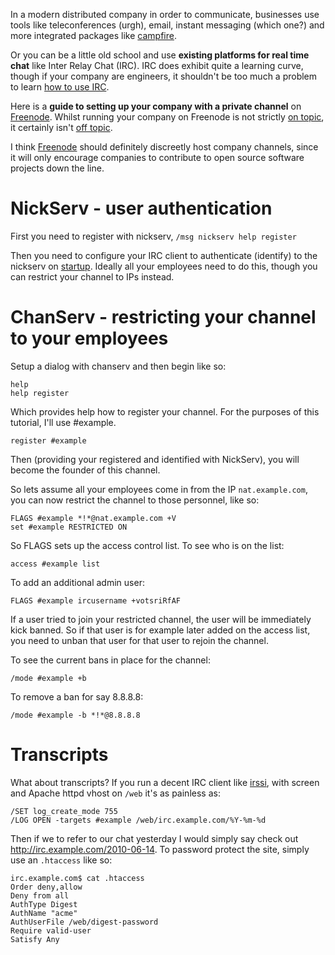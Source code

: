 In a modern distributed company in order to communicate, businesses use tools
like teleconferences (urgh), email, instant messaging (which one?) and more
integrated packages like [campfire](http://campfirenow.com).

Or you can be a little old school and use **existing platforms for real time
chat** like Inter Relay Chat (IRC). IRC does exhibit quite a learning curve,
though if your company are engineers, it shouldn't be too much a problem to
learn [how to use IRC](http://www.irchelp.org/irchelp/ircprimer.html).

Here is a **guide to setting up your company with a private channel** on
[Freenode](http://freenode.net/using_the_network.shtml). Whilst running your
company on Freenode is not strictly [on
topic](http://freenode.net/policy.shtml#ontopic), it certainly isn't [off
topic](http://freenode.net/policy.shtml#offtopic).

I think [Freenode](http://freenode.net/pdpc.shtml) should definitely discreetly
host company channels, since it will only encourage companies to contribute to
open source software projects down the line.

# NickServ - user authentication

First you need to register with nickserv, `/msg nickserv help register`

Then you need to configure your IRC client to authenticate (identify) to the
nickserv on [startup](http://www.irssi.org/documentation/startup). Ideally all
your employees need to do this, though you can restrict your channel to IPs
instead.

# ChanServ - restricting your channel to your employees

Setup a dialog with chanserv and then begin like so:

	help
	help register

Which provides help how to register your channel. For the purposes of this tutorial, I'll use #example.

	register #example

Then (providing your registered and identified with NickServ), you will become the founder of this channel.

So lets assume all your employees come in from the IP `nat.example.com`, you
can now restrict the channel to those personnel, like so:

	FLAGS #example *!*@nat.example.com +V
	set #example RESTRICTED ON

So FLAGS sets up the access control list. To see who is on the list:

	access #example list

To add an additional admin user:

	FLAGS #example ircusername +votsriRfAF

If a user tried to join your restricted channel, the user will be immediately kick banned.
So if that user is for example later added on the access list, you need to
unban that user for that user to rejoin the channel.

To see the current bans in place for the channel:

	/mode #example +b

To remove a ban for say 8.8.8.8:

	/mode #example -b *!*@8.8.8.8

# Transcripts

What about transcripts? If you run a decent IRC client like
[irssi](http://irssi.org), with screen and Apache httpd vhost on `/web` it's as
painless as:

	/SET log_create_mode 755
	/LOG OPEN -targets #example /web/irc.example.com/%Y-%m-%d

Then if we to refer to our chat yesterday I would simply say check out
<http://irc.example.com/2010-06-14>. To password protect the site, simply use an `.htaccess` like so:


	irc.example.com$ cat .htaccess
	Order deny,allow
	Deny from all
	AuthType Digest
	AuthName "acme"
	AuthUserFile /web/digest-password
	Require valid-user
	Satisfy Any
